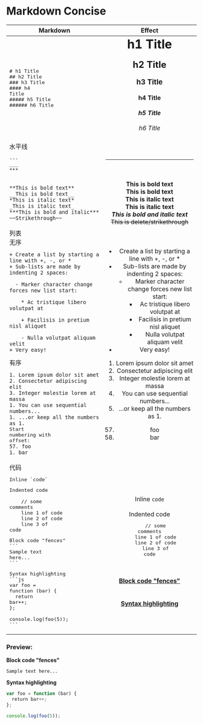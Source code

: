 # **Markdown Concise**

| Markdown                                                                                                         |                                                                                                                                                       Effect                                                                                                                                                       |
| ---------------------------------------------------------------------------------------------------------------- | :----------------------------------------------------------------------------------------------------------------------------------------------------------------------------------------------------------------------------------------------------------------------------------------------------------------: |
| <pre># h1 Title<br/>## h2 Title <br/>### h3 Title<br/>#### h4 Title<br/>##### h5 Title<br/>###### h6 Title</pre> | <h1 style="margin: 0;padding:0;">h1 Title</h1><br/><h2 style="margin: 0;padding:0;">h2 Title</h2><br/><h3 style="margin: 0;padding:0;">h3 Title</h3><br/><h4 style="margin: 0;padding:0;">h4 Title</h4><br/><h5 style="margin: 0;padding:0;">h5 Title</h5><br/><h6 style="margin: 0;padding:0;">h6 Title</h6><br/> |
| <div>水平线</div><pre>---<br/>___<br/>***<br/></pre>                                                             |                                                                                                                                         <hr style="margin: 0;padding:0;"/>                                                                                                                                         |
| <pre>`**This is bold text**`<br/>`__This is bold text__`<br/>`*This is italic text*`<br/>`_This is italic text_`<br/>`***This is bold and italic***`<br/>`~~Strikethrough~~`</pre> | <b>This is bold text</b><br/><b>This is bold text</b><br/><b>This is italic text</b><br/><b>This is italic text</b><br/><b><i>This is bold and italic text</i></b><br/><del>This is delete/strikethrough</del> |
| <div>列表</div><div>无序</div><div><pre>`+ Create a list by starting a line with +, -, or *`<br/>`+ Sub-lists are made by indenting 2 spaces:`<br/><br/>&nbsp;&nbsp;`- Marker character change forces new list start:`<br/><br/>&nbsp;&nbsp;&nbsp;&nbsp;`* Ac tristique libero volutpat at`<br/><br/>&nbsp;&nbsp;&nbsp;&nbsp;`+ Facilisis in pretium nisl aliquet`<br/><br/>&nbsp;&nbsp;&nbsp;&nbsp;`- Nulla volutpat aliquam velit`<br/>`+ Very easy!`</pre></div><div>有序</div><div><pre>`1. Lorem ipsum dolor sit amet`<br/>`2. Consectetur adipiscing elit`<br/>`3. Integer molestie lorem at massa`<br/>`1. You can use sequential numbers...`<br/>`1. ...or keep all the numbers as 1.`<br/>Start numbering with offset:<br/>`57. foo`<br/>`1. bar`<br/></pre></div> | <ul><li>Create a list by starting a line with +, -, or *</li><li>Sub-lists are made by indenting 2 spaces:<ul><li>Marker character change forces new list start:<ul><li>Ac tristique libero volutpat at</li><li>Facilisis in pretium nisl aliquet</li><li>Nulla volutpat aliquam velit</li></ul></li></ul></li><li>Very easy!</li></ul><ol><li>Lorem ipsum dolor sit amet</li><li>Consectetur adipiscing elit</li><li>Integer molestie lorem at massa</li><li>You can use sequential numbers...</li><li>...or keep all the numbers as 1.</li></ol><ol start="57"><li>foo</li><li>bar</li></ol> |
| 代码<pre>Inline \`code\`</pre><pre>Indented code<br/><br/>&nbsp;&nbsp;&nbsp;&nbsp;// some comments<br/>&nbsp;&nbsp;&nbsp;&nbsp;line 1 of code<br/>&nbsp;&nbsp;&nbsp;&nbsp;line 2 of code<br/>&nbsp;&nbsp;&nbsp;&nbsp;line 3 of code</pre><pre>Block code "fences"<br/>\`\`\`<br/>Sample text here...<br/>\`\`\`</pre><pre>Syntax highlighting<br/>\`\`\`js<br/>var foo = function (bar) {<br/>&nbsp;&nbsp;return bar++;<br/>};<br/><br/>console.log(foo(5));<br/>\`\`\`</pre> | <br/>Inline `code`<br/><br/>Indented code<br/><pre>&nbsp;&nbsp;&nbsp;&nbsp;// some comments<br/>&nbsp;&nbsp;&nbsp;&nbsp;line 1 of code<br/>&nbsp;&nbsp;&nbsp;&nbsp;line 2 of code<br/>&nbsp;&nbsp;&nbsp;&nbsp;line 3 of code</pre><br/><br/>[**Block code "fences"**](#block-code)<br/><br/><br/>[**Syntax highlighting**](#syntax-highlighting)<br/> |


### **Preview:**

<a id="block-code"></a>

**Block code "fences"**

```
Sample text here...
```

<a id="syntax-highlighting"></a>

**Syntax highlighting**

```js
var foo = function (bar) {
  return bar++;
};

console.log(foo(5));
```
